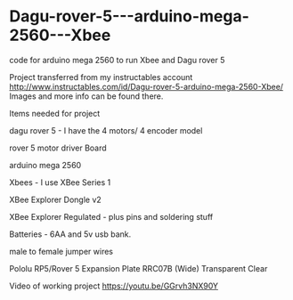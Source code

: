 # Dagu-rover-5---arduino-mega-2560---Xbee
code for arduino mega 2560 to run Xbee and Dagu rover 5

Project transferred from my instructables account http://www.instructables.com/id/Dagu-rover-5-arduino-mega-2560-Xbee/
Images and more info can be found there.

Items needed for project

dagu rover 5 - I have the 4 motors/ 4 encoder model

rover 5 motor driver Board

arduino mega 2560

Xbees - I use XBee Series 1

XBee Explorer Dongle v2

XBee Explorer Regulated - plus pins and soldering stuff

Batteries - 6AA and 5v usb bank.

male to female jumper wires

Pololu RP5/Rover 5 Expansion Plate RRC07B (Wide) Transparent Clear

Video of working project
https://youtu.be/GGrvh3NX90Y 
